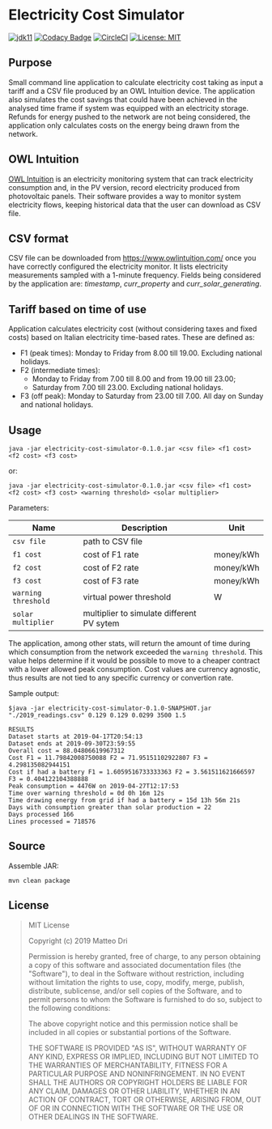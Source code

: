 # Electricity Cost Simulator

[![jdk11](https://img.shields.io/badge/java-11-blue.svg)](http://jdk.java.net/11)
[![Codacy Badge](https://api.codacy.com/project/badge/Grade/cd4fcd368f3f4818bbb351dc4e1a34c8)](https://www.codacy.com?utm_source=github.com&amp;utm_medium=referral&amp;utm_content=matteodri/electricity-cost-simulator&amp;utm_campaign=Badge_Grade)
[![CircleCI](https://circleci.com/gh/matteodri/electricity-cost-simulator.svg?style=svg&circle-token=4ce3a7aae23a86df5e7a4f53810706d5c1f1450a)](https://circleci.com/gh/matteodri/electricity-cost-simulator)
[![License: MIT](https://img.shields.io/badge/License-MIT-yellow.svg)](https://opensource.org/licenses/MIT)

## Purpose
Small command line application to calculate electricity cost taking as input a tariff and a CSV file produced by an OWL Intuition device. The application also simulates the cost savings that could have been achieved in the analysed time frame if system was equipped with an electricity storage.
Refunds for energy pushed to the network are not being considered, the application only calculates costs on the energy being drawn from the network.

## OWL Intuition
[OWL Intuition](http://www.theowl.com/index.php/owl-intuition/) is an electricity monitoring system that can track electricity consumption and, in the PV version, record electricity produced from photovoltaic panels. Their software provides a way to monitor system electricity flows, keeping historical data that the user can download as CSV file.

## CSV format
CSV file can be downloaded from https://www.owlintuition.com/ once you have correctly configured the electricity monitor. It lists electricity measurements sampled with a 1-minute frequency. Fields being considered by the application are: _timestamp_, _curr_property_ and _curr_solar_generating_.

## Tariff based on time of use
Application calculates electricity cost (without considering taxes and fixed costs) based on Italian electricity time-based rates. These are defined as:
<ul>
  <li>F1 (peak times): Monday to Friday from 8.00 till 19.00. Excluding national holidays.</li>
  <li>F2 (intermediate times):<ul>
                                <li> Monday to Friday from 7.00 till 8.00 and from 19.00 till 23.00;</li>
                                <li>Saturday from 7.00 till 23.00. Excluding national holidays.</li>
                              </ul></li>
  <li>F3 (off peak): Monday to Saturday from 23.00 till 7.00. All day on Sunday and national holidays.</li>
</ul>

## Usage
`java -jar electricity-cost-simulator-0.1.0.jar <csv file> <f1 cost> <f2 cost> <f3 cost>`

or:

`java -jar electricity-cost-simulator-0.1.0.jar <csv file> <f1 cost> <f2 cost> <f3 cost> <warning threshold> <solar multiplier>`

Parameters:

| Name                 | Description                                | Unit      |
|----------------------|--------------------------------------------|-----------|
| `csv file`           | path to CSV file                           |           |
| `f1 cost`            | cost of F1 rate                            | money/kWh |
| `f2 cost`            | cost of F2 rate                            | money/kWh |
| `f3 cost`            | cost of F3 rate                            | money/kWh |
| `warning threshold`  | virtual power threshold                    | W         |
| `solar multiplier`   | multiplier to simulate different PV sytem  |           |


The application, among other stats, will return the amount of time during which consumption from the network exceeded the `warning threshold`. This value helps determine if it would be possible to move to a cheaper contract with a lower allowed peak consumption.
Cost values are currency agnostic, thus results are not tied to any specific currency or convertion rate.

Sample output:
    
    $java -jar electricity-cost-simulator-0.1.0-SNAPSHOT.jar "./2019_readings.csv" 0.129 0.129 0.0299 3500 1.5
    
    RESULTS
    Dataset starts at 2019-04-17T20:54:13
    Dataset ends at 2019-09-30T23:59:55
    Overall cost = 88.04806619967312
    Cost F1 = 11.79842008750088 F2 = 71.95151102922807 F3 = 4.298135082944151
    Cost if had a battery F1 = 1.6059516733333363 F2 = 3.561511621666597 F3 = 0.404122104388888
    Peak consumption = 4476W on 2019-04-27T12:17:53
    Time over warning threshold = 0d 0h 16m 12s
    Time drawing energy from grid if had a battery = 15d 13h 56m 21s
    Days with consumption greater than solar production = 22
    Days processed 166
    Lines processed = 718576

## Source

Assemble JAR:

    mvn clean package

## License

>MIT License
>
>Copyright (c) 2019 Matteo Dri
>
>Permission is hereby granted, free of charge, to any person obtaining a copy
>of this software and associated documentation files (the "Software"), to deal
>in the Software without restriction, including without limitation the rights
>to use, copy, modify, merge, publish, distribute, sublicense, and/or sell
>copies of the Software, and to permit persons to whom the Software is
>furnished to do so, subject to the following conditions:
>
>The above copyright notice and this permission notice shall be included in all
>copies or substantial portions of the Software.
>
>THE SOFTWARE IS PROVIDED "AS IS", WITHOUT WARRANTY OF ANY KIND, EXPRESS OR
>IMPLIED, INCLUDING BUT NOT LIMITED TO THE WARRANTIES OF MERCHANTABILITY,
>FITNESS FOR A PARTICULAR PURPOSE AND NONINFRINGEMENT. IN NO EVENT SHALL THE
>AUTHORS OR COPYRIGHT HOLDERS BE LIABLE FOR ANY CLAIM, DAMAGES OR OTHER
>LIABILITY, WHETHER IN AN ACTION OF CONTRACT, TORT OR OTHERWISE, ARISING FROM,
>OUT OF OR IN CONNECTION WITH THE SOFTWARE OR THE USE OR OTHER DEALINGS IN THE
>SOFTWARE.
